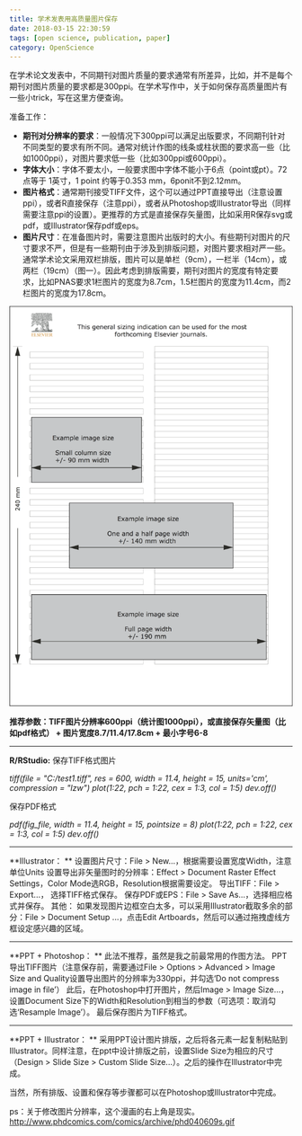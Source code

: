 ```yaml
---
title: 学术发表用高质量图片保存
date: 2018-03-15 22:30:59
tags: [open science, publication, paper]
category: OpenScience
---
```

在学术论文发表中，不同期刊对图片质量的要求通常有所差异，比如，并不是每个期刊对图片质量的要求都是300ppi。在学术写作中，关于如何保存高质量图片有一些小trick，写在这里方便查询。

准备工作：
- **期刊对分辨率的要求**：一般情况下300ppi可以满足出版要求，不同期刊针对不同类型的要求有所不同。通常对统计作图的线条或柱状图的要求高一些（比如1000ppi），对图片要求低一些（比如300ppi或600ppi）。
- **字体大小**：字体不要太小，一般要求图中字体不能小于6点（point或pt）。72 点等于 1英寸，1 point 约等于0.353 mm，6ponit不到2.12mm。
- **图片格式**：通常期刊接受TIFF文件，这个可以通过PPT直接导出（注意设置ppi），或者R直接保存（注意ppi），或者从Photoshop或Illustrator导出（同样需要注意ppi的设置）。更推荐的方式是直接保存矢量图，比如采用R保存svg或pdf，或Illustrator保存pdf或eps。
- **图片尺寸**：在准备图片时，需要注意图片出版时的大小。有些期刊对图片的尺寸要求不严，但是有一些期刊由于涉及到排版问题，对图片要求相对严一些。通常学术论文采用双栏排版，图片可以是单栏（9cm），一栏半（14cm），或两栏（19cm）（图一）。因此考虑到排版需要，期刊对图片的宽度有特定要求，比如PNAS要求1栏图片的宽度为8.7cm，1.5栏图片的宽度为11.4cm，而2栏图片的宽度为17.8cm。

![论文图片尺寸](/images/post_images/scifig.png)

**推荐参数：TIFF图片分辨率600ppi（统计图1000ppi），或直接保存矢量图（比如pdf格式） + 图片宽度8.7/11.4/17.8cm + 最小字号6-8**

---
**R/RStudio:**
保存TIFF格式图片

*tiff(file = "C:/test1.tiff", res = 600, width = 11.4, height = 15, units='cm', compression = "lzw")
plot(1:22, pch = 1:22, cex = 1:3, col = 1:5)
dev.off()*


保存PDF格式

*pdf(fig_file, width = 11.4, height = 15, pointsize = 8)
plot(1:22, pch = 1:22, cex = 1:3, col = 1:5)
dev.off()*

---
**Illustrator：
**
设置图片尺寸：File > New...，根据需要设置宽度Width，注意单位Units
设置导出非矢量图时的分辨率：Effect > Document Raster Effect Settings，Color Mode选RGB，Resolution根据需要设定。
导出TIFF：File > Export...， 选择TIFF格式保存。
保存PDF或EPS：File > Save As...，选择相应格式并保存。
其他：
如果发现图片边框空白太多，可以采用Illustrator截取多余的部分：File > Document Setup ...，点击Edit Artboards，然后可以通过拖拽虚线方框设定感兴趣的区域。

---
**PPT + Photoshop：
**
此法不推荐，虽然是我之前最常用的作图方法。
PPT导出TIFF图片（注意保存前，需要通过File > Options > Advanced > Image Size and Quality设置导出图片的分辨率为330ppi，并勾选‘Do not compress image in file’）
此后，在Photoshop中打开图片，然后Image > Image Size...，设置Document Size下的Width和Resolution到相当的参数（可选项：取消勾选‘Resample Image’）。
最后保存图片为TIFF格式。

---
**PPT + Illustrator：
**
采用PPT设计图片排版，之后将各元素一起复制粘贴到Illustrator。同样注意，在ppt中设计排版之前，设置Slide Size为相应的尺寸（Design > Slide Size > Custom Slide Size...）。之后的操作在Illustrator中完成。

当然，所有排版、设置和保存等步骤都可以在Photoshop或Illustrator中完成。

ps：关于修改图片分辨率，这个漫画的右上角是现实。
http://www.phdcomics.com/comics/archive/phd040609s.gif
